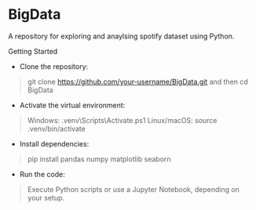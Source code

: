 # BigData
A repository for exploring and anaylsing spotify dataset using Python.

Getting Started

- Clone the repository:
>git clone https://github.com/your-username/BigData.git and then cd BigData
- Activate the virtual environment:
>Windows:
>.venv\Scripts\Activate.ps1
>Linux/macOS:
>source .venv/bin/activate

- Install dependencies:
>pip install pandas numpy matplotlib seaborn

- Run the code:
>Execute Python scripts or use a Jupyter Notebook, depending on your setup.
